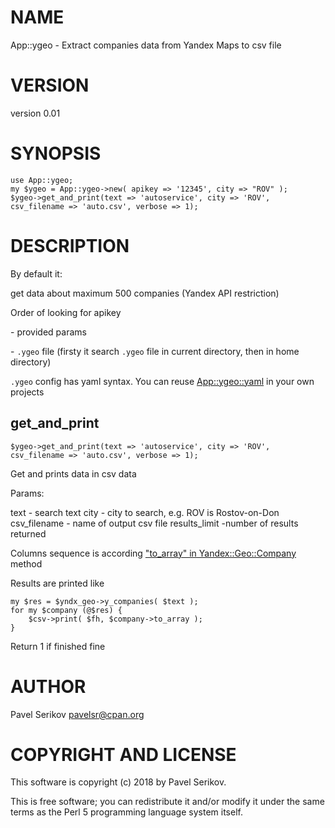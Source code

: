# NAME

App::ygeo - Extract companies data from Yandex Maps to csv file

# VERSION

version 0.01

# SYNOPSIS

    use App::ygeo;
    my $ygeo = App::ygeo->new( apikey => '12345', city => "ROV" );
    $ygeo->get_and_print(text => 'autoservice', city => 'ROV', csv_filename => 'auto.csv', verbose => 1);

# DESCRIPTION

By default it:

get data about maximum 500 companies (Yandex API restriction)

Order of looking for apikey 

\- provided params

\- `.ygeo` file (firsty it search `.ygeo` file in current directory, then in home directory)

`.ygeo` config has yaml syntax. You can reuse [App::ygeo::yaml](https://metacpan.org/pod/App::ygeo::yaml) in your own projects

## get\_and\_print

    $ygeo->get_and_print(text => 'autoservice', city => 'ROV', csv_filename => 'auto.csv', verbose => 1);

Get and prints data in csv data

Params:

text - search text
city - city to search, e.g. ROV is Rostov-on-Don
csv\_filename - name of output csv file
results\_limit -number of results returned

Columns sequence is according ["to\_array" in Yandex::Geo::Company](https://metacpan.org/pod/Yandex::Geo::Company#to_array) method

Results are printed like

    my $res = $yndx_geo->y_companies( $text );
    for my $company (@$res) {
        $csv->print( $fh, $company->to_array );
    }

Return 1 if finished fine

# AUTHOR

Pavel Serikov <pavelsr@cpan.org>

# COPYRIGHT AND LICENSE

This software is copyright (c) 2018 by Pavel Serikov.

This is free software; you can redistribute it and/or modify it under
the same terms as the Perl 5 programming language system itself.
